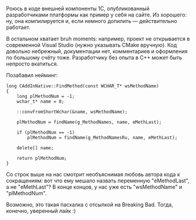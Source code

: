 ﻿Роюсь в коде внешней компоненты 1С, опубликованный разработчиками платформы как пример у себя на сайте. Из хорошего: ну, она компилируется и, если немного допилить — действительно работает. 

В остальном хватает bruh moments: например, проект не открывается в современной Visual Studio (нужно указывать CMake вручную). Код довольно небрежный, документации нет, комментариев и оформления по большому счёту тоже. Разработчику без опыта в С++ может быть непросто вкатиться.

Позабавил нейминг:

    long CAddInNative::FindMethod(const WCHAR_T* wsMethodName)
    { 
        long plMethodNum = -1;
        wchar_t* name = 0;

        ::convFromShortWchar(&name, wsMethodName);

        plMethodNum = findName(g_MethodNames, name, eMethLast);

        if (plMethodNum == -1)
            plMethodNum = findName(g_MethodNamesRu, name, eMethLast);

        delete[] name;

        return plMethodNum;
    }

Со строк выше на нас смотрит необъяснимая любовь автора кода к сокращениям: вот что ему мешало назвать переменную "eMethodLast", а не "eMethLast"? В конце концов, у нас уже есть "wsMethodName" и "plMethodNum". 

Возможно, это такая пасхалка с отсылкой на Breaking Bad. Тогда, конечно, уверенный лайк :)